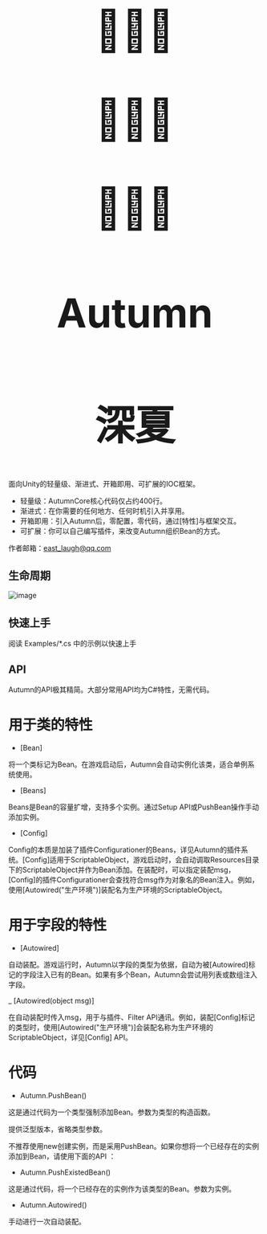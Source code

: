 <p align="center" style="font-size:80px">
  🍃🍃🍃
</p><p align="center" style="font-size:80px">
  🍃🍃🍃
</p><p align="center" style="font-size:80px">
  🍃🍃🍃
</p>
<h1 align="center" style="font-size:80px">Autumn</h1>
<h1 align="center" style="font-size:80px">深夏</h1>

面向Unity的轻量级、渐进式、开箱即用、可扩展的IOC框架。

- 轻量级：AutumnCore核心代码仅占约400行。
- 渐进式：在你需要的任何地方、任何时机引入并享用。
- 开箱即用：引入Autumn后，零配置，零代码，通过[特性]与框架交互。
- 可扩展：你可以自己编写插件，来改变Autumn组织Bean的方式。

作者邮箱：east_laugh@qq.com


## 生命周期

![image](https://user-images.githubusercontent.com/39405923/225065194-f591ca37-33e6-478f-b617-6e30335d9228.png)

## 快速上手

阅读 Examples/*.cs 中的示例以快速上手

## API

Autumn的API极其精简。大部分常用API均为C#特性，无需代码。

# 用于类的特性

- [Bean]

将一个类标记为Bean。在游戏启动后，Autumn会自动实例化该类，适合单例系统使用。

- [Beans]

Beans是Bean的容量扩增，支持多个实例。通过Setup API或PushBean操作手动添加实例。

- [Config]

Config的本质是加装了插件Configurationer的Beans，详见Autumn的插件系统。[Config]适用于ScriptableObject，游戏启动时，会自动调取Resources目录下的ScriptableObject并作为Bean添加。在装配时，可以指定装配msg，[Config]的插件Configurationer会查找符合msg作为对象名的Bean注入。例如，使用[Autowired("生产环境")]装配名为生产环境的ScriptableObject。

# 用于字段的特性

- [Autowired]

自动装配。游戏运行时，Autumn以字段的类型为依据，自动为被[Autowired]标记的字段注入已有的Bean。如果有多个Bean，Autumn会尝试用列表或数组注入字段。

_ [Autowired(object msg)]

在自动装配时传入msg，用于与插件、Filter API通讯。例如，装配[Config]标记的类型时，使用[Autowired("生产环境")]会装配名称为生产环境的ScriptableObject，详见[Config] API。

# 代码

- Autumn.PushBean()

这是通过代码为一个类型强制添加Bean。参数为类型的构造函数。

提供泛型版本，省略类型参数。

不推荐使用new创建实例，而是采用PushBean。如果你想将一个已经存在的实例添加到Bean，请使用下面的API ：

- Autumn.PushExistedBean()

这是通过代码，将一个已经存在的实例作为该类型的Bean。参数为实例。

- Autumn.Autowired()

手动进行一次自动装配。
